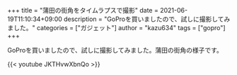 +++
title = "蒲田の街角をタイムラプスで撮影"
date = 2021-06-19T11:10:34+09:00
description = "GoProを買いましたので、試しに撮影してみました。"
categories = ["ガジェット"]
author = "kazu634"
tags = ["gopro"]
+++

GoProを買いましたので、試しに撮影してみました。蒲田の街角の様子です。

{{< youtube JKTHvwXbnQo >}}
